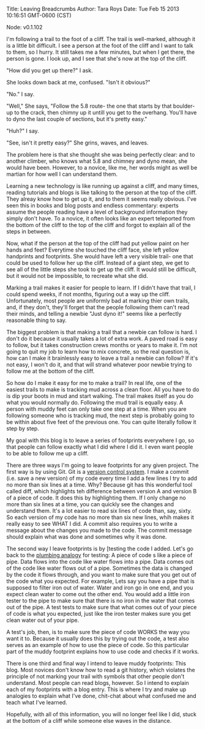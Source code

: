 Title: Leaving Breadcrumbs
Author: Tara Roys
Date: Tue Feb 15 2013 10:16:51 GMT-0600 (CST)

Node: v0.1.102


I'm following a trail to the foot of a cliff.  The trail is well-marked, although it is a little bit difficult.  I see a person at the foot of the cliff and I want to talk to them, so I hurry. It still takes me a few minutes, but when I get there, the person is gone.  I look up, and I see that she's now at the top of the cliff.  

"How did you get up there?"  I ask.

She looks down back at me, confused.  "Isn't it obvious?"  

"No."  I say.  

"Well,"  She says, "Follow the 5.8 route- the one that starts by that boulder- up to the crack, then chimny up it untill you get to the overhang.  You'll have to dyno the last couple of sections, but it's pretty easy."  

"Huh?"  I say.  

"See, isn't it pretty easy?"  She grins, waves, and leaves. 

The problem here is that she thought she was being perfectly clear:  and to another climber, who knows what 5.8 and chimney and dyno mean, she would have been.  However, to a novice, like me, her words might as well be martian for how well I can understand them. 
 
Learning a new technology is like running up against a cliff, and many times, reading tutorials and blogs is like talking to the person at the top of the cliff.  They alreay know how to get up it, and to them it seems really obvious.  I've seen this in books and blog posts and endless commentary:  experts assume the people reading have a level of background information they simply don't have.  To a novice, it often looks like an expert teleported from the bottom of the cliff to the top of the cliff and forgot to explain all of the steps in between.  

Now, what if the person at the top of the cliff had put yellow paint on her hands and feet?  Everytime she touched the cliff face, she left yellow handprints and footprints.  She would have left a very visible trail- one that could be used to follow her up the cliff.  Instead of a giant step, we get to see all of the little steps she took to get up the cliff.  It would still be difficult, but it would not be impossible, to recreate what she did.  

Marking a trail makes it easier for people to learn.  If I didn't have that trail, I could spend weeks, if not months, figuring out a way up the cliff.  Unfortunately, most people are uniformly bad at marking thier own trails, and, if they don't, they'll forget that the people following them can't read their minds, and telling a newbie "Just dyno it!"  seems like a perfectly reasonable thing to say.  

The biggest problem is that making a trail that a newbie can follow is hard.  I don't do it because it usually takes a lot of extra work.  A paved road is easy to follow, but it takes construction crews months or years to make it.  I'm not going to quit my job to learn how to mix concrete, so the real question is, how can I make it brainlessly easy to leave a trail a newbie can follow?  If it's not easy, I won't do it, and that will strand whatever poor newbie trying to follow me at the bottom of the cliff.  

So how do I make it easy for me to make a trail?  In real life, one of the easiest trails to make is tracking mud across a clean floor.  All you have to do is dip your boots in mud and start walking.  The trail makes itself as you do what you would normally do.  Following the mud trail is equally easy.  A person with muddy feet can only take one step at a time.  When you are following someone who is tracking mud, the next step is probably going to be within about five feet of the previous one.  You can quite literally follow it step by step. 

My goal with this blog is to leave a series of footprints everywhere I go, so that people can follow exactly what I did where I did it.  I even want people to be able to follow me up a cliff.  

There are three ways I'm going to leave footprints for any given project.  The first way is by using Git. Git is a [version control system](../what-is-version-control).  I make a commit (i.e. save a new version) of my code every time I add a few lines I try to add no more than six lines at a time.  Why?  Because git has this wonderful tool called diff, which highlights teh difference between version A and version B of a piece of code. It does this by highlighting them. If I only change no more than six lines at a time, you can quickly see the changes and understand them. It's a lot easier to read six lines of code than, say, sixty.  So each version of my code has no more than six new lines, whih makes it really easy to see WHAT I did.  A commit also requires you to write a message about the changes you made to the code.  The commit message should explain what was done and sometimes why it was done.  

The second way I leave footprints is by [testing the code I added.  Let's go back to the [plumbing analogy](..//what-is-testing) for testing:  A piece of code s like a piece of pipe.  Data flows into the code like water flows into a pipe.  Data comes out of the code like water flows out of a pipe.  Sometimes the data is changed by the code it flows through, and you want to make sure that you get out of the code what you expected.  For example, Lets say you have a pipe that is supposed to filter iron out of water.  Water and iron go in one end, and you expect clean water to come out the other end.  You would add a little iron tester to the pipe to make sure that there is no iron in the water that comes out of the pipe.  A test tests to make sure that what comes out of your piece of code is what you expected, just like the iron tester makes sure you get clean water out of your pipe. 

 A test's job, then, is to make sure the piece of code WORKS the way you want it to.  Because it usually does this by trying out the code, a test also serves as an example of how to use the piece of code.  So this particular part of the muddy footprint explains how to use code and checks if it works. 


There is one third and final way I intend to leave muddy footprints:  This blog.  Most
novices don't know how to read a git history, which violates the principle of
not marking your trail with symbols that other people don't understand.  Most
people can read blogs, however.  So I intend to explain each of my footprints
with a blog entry.  This is where I try and make up analogies to explain what I've done, chit-chat about what confused me and teach what I've learned.  

Hopefully, with all of this information, you will no longer feel like I did, stuck at the bottom of a cliff while someone else waves in the distance.   

